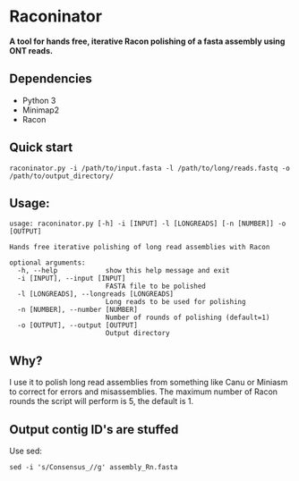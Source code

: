 # Raconinator
**A tool for hands free, iterative Racon polishing of a fasta assembly using ONT reads.**

## Dependencies
- Python 3
- Minimap2
- Racon

## Quick start
    raconinator.py -i /path/to/input.fasta -l /path/to/long/reads.fastq -o /path/to/output_directory/
    
## Usage:     
    usage: raconinator.py [-h] -i [INPUT] -l [LONGREADS] [-n [NUMBER]] -o [OUTPUT]

    Hands free iterative polishing of long read assemblies with Racon

    optional arguments:
      -h, --help            show this help message and exit
      -i [INPUT], --input [INPUT]
                            FASTA file to be polished
      -l [LONGREADS], --longreads [LONGREADS]
                            Long reads to be used for polishing
      -n [NUMBER], --number [NUMBER]
                            Number of rounds of polishing (default=1)
      -o [OUTPUT], --output [OUTPUT]
                            Output directory

## Why?
I use it to polish long read assemblies from something like Canu or Miniasm to correct for errors and misassemblies. The maximum number of Racon rounds the script will perform is 5, the default is 1.

## Output contig ID's are stuffed
Use sed:

    sed -i 's/Consensus_//g' assembly_Rn.fasta
